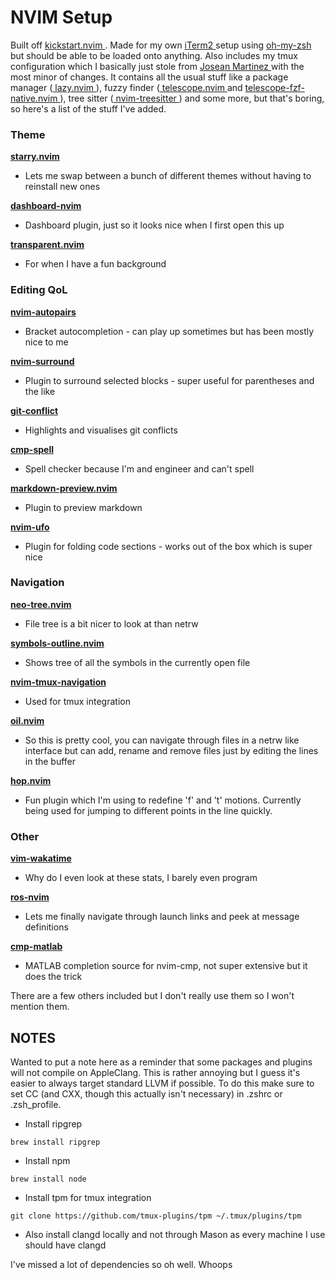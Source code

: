 # NVIM Setup

Built off [ kickstart.nvim ]( https://github.com/nvim-lua/kickstart.nvim ). Made for my own
[ iTerm2 ]( https://iterm2.com/ ) setup using [ oh-my-zsh ]( https://ohmyz.sh/ ) but should 
be able to be loaded onto anything. Also includes my tmux configuration which I basically 
just stole from [ Josean Martinez ]( https://youtu.be/U-omALWIBos ) with the most minor of 
changes. It contains all the usual stuff like a package manager 
([ lazy.nvim ]( https://github.com/folke/lazy.nvim )), fuzzy finder 
([ telescope.nvim ]( https://github.com/nvim-telescope/telescope.nvim ) and 
[ telescope-fzf-native.nvim ]( https://github.com/nvim-telescope/telescope-fzf-native.nvim )),
tree sitter ([ nvim-treesitter ]( https://github.com/nvim-treesitter/nvim-treesitter )) and
some more, but that's boring, so here's a list of the stuff I've added.

### Theme

**[ starry.nvim ]( https://github.com/ray-x/starry.nvim )**
- Lets me swap between a bunch of different themes without having to reinstall new ones

**[ dashboard-nvim ]( https://github.com/nvimdev/dashboard-nvim )**
- Dashboard plugin, just so it looks nice when I first open this up

**[ transparent.nvim ]( https://github.com/xiyaowong/transparent.nvim )**
- For when I have a fun background

### Editing QoL

**[ nvim-autopairs ]( https://github.com/windwp/nvim-autopairs )**
- Bracket autocompletion - can play up sometimes but has been mostly nice to me

**[ nvim-surround ]( https://github.com/kylechui/nvim-surround )**
- Plugin to surround selected blocks - super useful for parentheses and the like

**[ git-conflict ]( https://github.com/akinsho/git-conflict.nvim )**
- Highlights and visualises git conflicts

**[ cmp-spell ]( https://github.com/f3fora/cmp-spell )**
- Spell checker because I'm and engineer and can't spell

**[ markdown-preview.nvim ]( https://github.com/iamcco/markdown-preview.nvim )**
- Plugin to preview markdown

**[ nvim-ufo ]( https://github.com/kevinhwang91/nvim-ufo )**
- Plugin for folding code sections - works out of the box which is super nice

### Navigation

**[ neo-tree.nvim ]( https://github.com/nvim-neo-tree/neo-tree.nvim )**
- File tree is a bit nicer to look at than netrw

**[ symbols-outline.nvim ]( https://github.com/simrat39/symbols-outline.nvim )**
- Shows tree of all the symbols in the currently open file

**[ nvim-tmux-navigation ]( https://github.com/alexghergh/nvim-tmux-navigation )**
- Used for tmux integration

**[ oil.nvim ]( https://github.com/stevearc/oil.nvim )**
- So this is pretty cool, you can navigate through files in a netrw like interface but can add, rename and remove files just by editing the lines in the buffer

**[ hop.nvim ]( https://github.com/phaazon/hop.nvim )**
- Fun plugin which I'm using to redefine 'f' and 't' motions. Currently being used for jumping to different points in the line quickly.

### Other

**[ vim-wakatime ]( https://github.com/wakatime/vim-wakatime )**
- Why do I even look at these stats, I barely even program

**[ ros-nvim ]( https://github.com/taDachs/ros-nvim )**
- Lets me finally navigate through launch links and peek at message definitions

**[ cmp-matlab ]( https://github.com/mstanciu552/cmp-matlab )**
- MATLAB completion source for nvim-cmp, not super extensive but it does the trick

There are a few others included but I don't really use them so I won't mention them.

## NOTES

Wanted to put a note here as a reminder that some packages and plugins will not compile 
on AppleClang. This is rather annoying but I guess it's easier to always target standard
LLVM if possible. To do this make sure to set CC (and CXX, though this actually isn't 
necessary) in .zshrc or .zsh_profile.

- Install ripgrep
```
brew install ripgrep
```

- Install npm
```
brew install node
```

- Install tpm for tmux integration
```
git clone https://github.com/tmux-plugins/tpm ~/.tmux/plugins/tpm
```

- Also install clangd locally and not through Mason as every machine I use should have 
clangd

I've missed a lot of dependencies so oh well. Whoops
